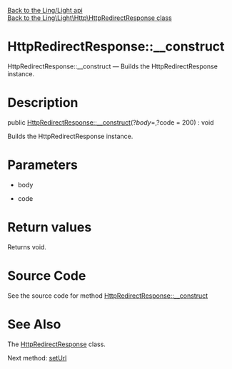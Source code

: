 [Back to the Ling/Light api](https://github.com/lingtalfi/Light/blob/master/doc/api/Ling/Light.md)<br>
[Back to the Ling\Light\Http\HttpRedirectResponse class](https://github.com/lingtalfi/Light/blob/master/doc/api/Ling/Light/Http/HttpRedirectResponse.md)


HttpRedirectResponse::__construct
================



HttpRedirectResponse::__construct — Builds the HttpRedirectResponse instance.




Description
================


public [HttpRedirectResponse::__construct](https://github.com/lingtalfi/Light/blob/master/doc/api/Ling/Light/Http/HttpRedirectResponse/__construct.md)(?$body = , ?$code = 200) : void




Builds the HttpRedirectResponse instance.




Parameters
================


- body

    

- code

    


Return values
================

Returns void.








Source Code
===========
See the source code for method [HttpRedirectResponse::__construct](https://github.com/lingtalfi/Light/blob/master/Http/HttpRedirectResponse.php#L28-L32)


See Also
================

The [HttpRedirectResponse](https://github.com/lingtalfi/Light/blob/master/doc/api/Ling/Light/Http/HttpRedirectResponse.md) class.

Next method: [setUrl](https://github.com/lingtalfi/Light/blob/master/doc/api/Ling/Light/Http/HttpRedirectResponse/setUrl.md)<br>


